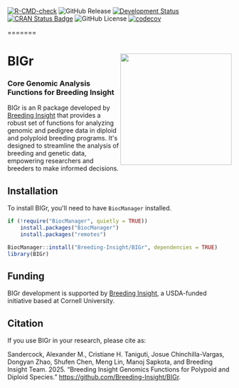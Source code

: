 <!-- badges: start -->
[![R-CMD-check](https://github.com/Breeding-Insight/BIGr/workflows/R-CMD-check/badge.svg)](https://github.com/Breeding-Insight/BIGr/actions)
![GitHub Release](https://img.shields.io/github/v/release/Breeding-Insight/BIGr)
[![Development Status](https://img.shields.io/badge/development-active-blue.svg)](https://img.shields.io/badge/development-active-blue.svg)
[![CRAN Status Badge](https://www.r-pkg.org/badges/version/BIGr)](https://cran.r-project.org/package=BIGr)
![GitHub License](https://img.shields.io/github/license/Breeding-Insight/BIGr)
[![codecov](https://app.codecov.io/gh/Breeding-Insight/BIGr/graph/badge.svg?token=PJUZMRN1NF)](https://app.codecov.io/gh/Breeding-Insight/BIGr)


<!-- badges: end -->

=======
# BIGr <img src="https://github.com/user-attachments/assets/2168c801-fcee-4999-b04e-f7b01fed9cfa" align="right" width="250"/>


### Core Genomic Analysis Functions for Breeding Insight

</div>

BIGr is an R package developed by [Breeding Insight](https://breedinginsight.org/) that provides a robust set of functions for analyzing genomic and pedigree data in diploid and polyploid breeding programs. It's designed to streamline the analysis of breeding and genetic data, empowering researchers and breeders to make informed decisions.

## Installation

To install BIGr, you'll need to have `BiocManager` installed.

```R
if (!require("BiocManager", quietly = TRUE))
    install.packages("BiocManager")
    install.packages("remotes")

BiocManager::install("Breeding-Insight/BIGr", dependencies = TRUE)
library(BIGr)
```
## Funding

BIGr development is supported by [Breeding Insight](https://breedinginsight.org/), a USDA-funded initiative based at Cornell University.

## Citation

If you use BIGr in your research, please cite as:

Sandercock, Alexander M., Cristiane H. Taniguti, Josue Chinchilla-Vargas, Dongyan Zhao, Shufen Chen, Meng Lin, Manoj Sapkota, and Breeding Insight Team. 2025. “Breeding Insight Genomics Functions for Polypoid and Diploid Species.” https://github.com/Breeding-Insight/BIGr.

